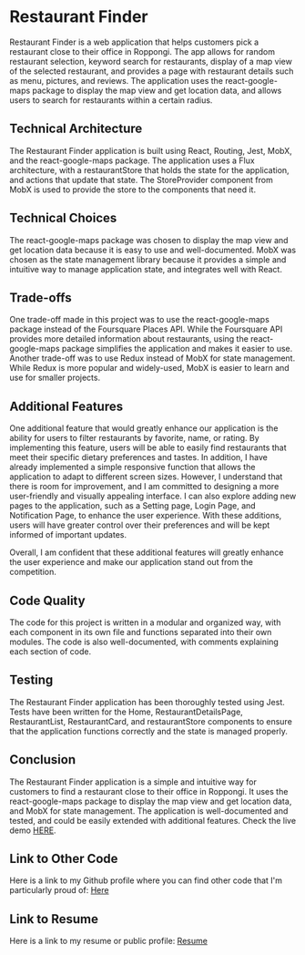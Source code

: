 # Restaurant Finder

Restaurant Finder is a web application that helps customers pick a restaurant close to their office in Roppongi. The app allows for random restaurant selection, keyword search for restaurants, display of a map view of the selected restaurant, and provides a page with restaurant details such as menu, pictures, and reviews. The application uses the react-google-maps package to display the map view and get location data, and allows users to search for restaurants within a certain radius.

## Technical Architecture

The Restaurant Finder application is built using React, Routing, Jest, MobX, and the react-google-maps package. The application uses a Flux architecture, with a restaurantStore that holds the state for the application, and actions that update that state. The StoreProvider component from MobX is used to provide the store to the components that need it.

## Technical Choices

The react-google-maps package was chosen to display the map view and get location data because it is easy to use and well-documented. MobX was chosen as the state management library because it provides a simple and intuitive way to manage application state, and integrates well with React.

## Trade-offs

One trade-off made in this project was to use the react-google-maps package instead of the Foursquare Places API. While the Foursquare API provides more detailed information about restaurants, using the react-google-maps package simplifies the application and makes it easier to use. Another trade-off was to use Redux instead of MobX for state management. While Redux is more popular and widely-used, MobX is easier to learn and use for smaller projects.

## Additional Features

One additional feature that would greatly enhance our application is the ability for users to filter restaurants by favorite, name, or rating. By implementing this feature, users will be able to easily find restaurants that meet their specific dietary preferences and tastes.
In addition, I have already implemented a simple responsive function that allows the application to adapt to different screen sizes. However, I understand that there is room for improvement, and I am committed to designing a more user-friendly and visually appealing interface.
I can also explore adding new pages to the application, such as a Setting page, Login Page, and Notification Page, to enhance the user experience. With these additions, users will have greater control over their preferences and will be kept informed of important updates.

Overall, I am confident that these additional features will greatly enhance the user experience and make our application stand out from the competition.

## Code Quality

The code for this project is written in a modular and organized way, with each component in its own file and functions separated into their own modules. The code is also well-documented, with comments explaining each section of code.

## Testing

The Restaurant Finder application has been thoroughly tested using Jest. Tests have been written for the Home, RestaurantDetailsPage, RestaurantList, RestaurantCard, and restaurantStore components to ensure that the application functions correctly and the state is managed properly.

## Conclusion

The Restaurant Finder application is a simple and intuitive way for customers to find a restaurant close to their office in Roppongi. It uses the react-google-maps package to display the map view and get location data, and MobX for state management. The application is well-documented and tested, and could be easily extended with additional features.
Check the live demo [HERE](https://react-restaurant-finder.vercel.app/).

## Link to Other Code

Here is a link to my Github profile where you can find other code that I'm particularly proud of: [Here](https://github.com/endlessflier/my-react-ts-highcharts)

## Link to Resume

Here is a link to my resume or public profile:
[Resume](https://docs.google.com/document/d/1Bf3u7H3JoZhsZWHlFOlJipvrhzLbE-ry/edit?usp=share_link&ouid=103550853731738036469&rtpof=true&sd=true)
